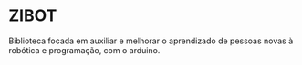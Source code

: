 # ZIBOT
Biblioteca focada em auxiliar e melhorar o aprendizado de pessoas novas à robótica e programação, com o arduino.
